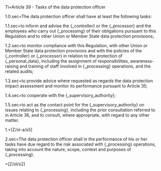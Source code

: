 Ti=Article 39 - Tasks of the data protection officer

1.0.sec=The data protection officer shall have at least the following tasks:

1.1.sec=to inform and advise the {_controller} or the {_processor} and the employees who carry out {_processing} of their obligations pursuant to this Regulation and to other Union or Member State data protection provisions;

1.2.sec=to monitor compliance with this Regulation, with other Union or Member State data protection provisions and with the policies of the {_controller} or {_processor} in relation to the protection of {_personal_data}, including the assignment of responsibilities, awareness-raising and training of staff involved in {_processing} operations, and the related audits;

1.3.sec=to provide advice where requested as regards the data protection impact assessment and monitor its performance pursuant to Article 35;

1.4.sec=to cooperate with the {_supervisory_authority};

1.5.sec=to act as the contact point for the {_supervisory_authority} on issues relating to {_processing}, including the prior consultation referred to in Article 36, and to consult, where appropriate, with regard to any other matter.

1.=[Z/ol-a/s5]

2.sec=The data protection officer shall in the performance of his or her tasks have due regard to the risk associated with {_processing} operations, taking into account the nature, scope, context and purposes of {_processing}.

=[Z/ol/s2]
